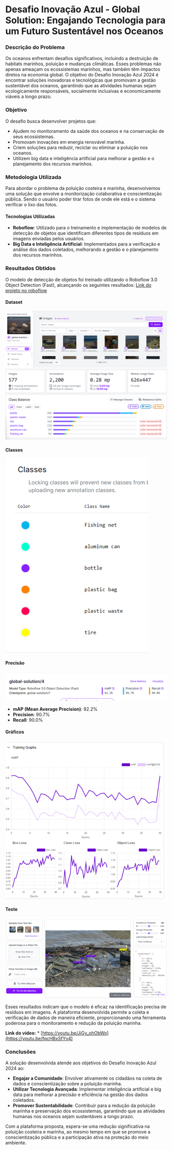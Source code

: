 # Desafio Inovação Azul - Global Solution: Engajando Tecnologia para um Futuro Sustentável nos Oceanos

### Descrição do Problema

Os oceanos enfrentam desafios significativos, incluindo a destruição de habitats marinhos, poluição e mudanças climáticas. Esses problemas não apenas ameaçam os ecossistemas marinhos, mas também têm impactos diretos na economia global. O objetivo do Desafio Inovação Azul 2024 é encontrar soluções inovadoras e tecnológicas que promovam a gestão sustentável dos oceanos, garantindo que as atividades humanas sejam ecologicamente responsáveis, socialmente inclusivas e economicamente viáveis a longo prazo.

### Objetivo

O desafio busca desenvolver projetos que:
- Ajudem no monitoramento da saúde dos oceanos e na conservação de seus ecossistemas.
- Promovam inovações em energia renovável marinha.
- Criem soluções para reduzir, reciclar ou eliminar a poluição nos oceanos.
- Utilizem big data e inteligência artificial para melhorar a gestão e o planejamento dos recursos marinhos.

### Metodologia Utilizada

Para abordar o problema da poluição costeira e marinha, desenvolvemos uma solução que envolve a monitorização colaborativa e conscientização pública. Sendo o usuário poder tirar fotos de onde ele está e o sistema verificar o lixo das fotos.

#### Tecnologias Utilizadas

- **Roboflow**: Utilizado para o treinamento e implementação de modelos de detecção de objetos que identificam diferentes tipos de resíduos em imagens enviadas pelos usuários.
- **Big Data e Inteligência Artificial**: Implementados para a verificação e análise dos dados coletados, melhorando a gestão e o planejamento dos recursos marinhos.

### Resultados Obtidos

O modelo de detecção de objetos foi treinado utilizando o Roboflow 3.0 Object Detection (Fast), alcançando os seguintes resultados:
[Link do projeto no roboflow](https://universe.roboflow.com/reconhecimentoimgs/global-solution)

#### Dataset
![imageDataset](imgs_readme/dataset.png)
![imageHealthCheck](imgs_readme/healthCheck.png)

#### Classes
![imageClasses](imgs_readme/classes.png) 

#### Precisão
![imagePrecision](imgs_readme/precisao.png)
- **mAP (Mean Average Precision)**: 92.2%
- **Precision**: 90.7%
- **Recall**: 90.0%

#### Gráficos 
![imageGraphs](imgs_readme/graficos.png)

#### Teste
![imageTeste](imgs_readme/teste.png) 

Esses resultados indicam que o modelo é eficaz na identificação precisa de resíduos em imagens. A plataforma desenvolvida permite a coleta e verificação de dados de maneira eficiente, proporcionando uma ferramenta poderosa para o monitoramento e redução da poluição marinha.

**Link do vídeo:**
    * [https://youtu.be/JiGy_ohObWo](https://youtu.be/fqcHBxSfYv4)

### Conclusões

A solução desenvolvida atende aos objetivos do Desafio Inovação Azul 2024 ao:

- **Engajar a Comunidade**: Envolver ativamente os cidadãos na coleta de dados e conscientização sobre a poluição marinha.
- **Utilizar Tecnologia Avançada**: Implementar inteligência artificial e big data para melhorar a precisão e eficiência na gestão dos dados coletados.
- **Promover Sustentabilidade**: Contribuir para a redução da poluição marinha e preservação dos ecossistemas, garantindo que as atividades humanas nos oceanos sejam sustentáveis a longo prazo.

Com a plataforma proposta, espera-se uma redução significativa na poluição costeira e marinha, ao mesmo tempo em que se promove a conscientização pública e a participação ativa na proteção do meio ambiente.
